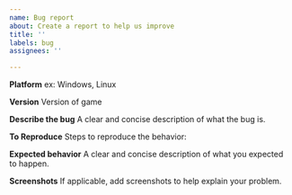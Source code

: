 ```yaml
---
name: Bug report
about: Create a report to help us improve
title: ''
labels: bug
assignees: ''

---
```


**Platform**
ex: Windows, Linux

**Version**
Version of game

**Describe the bug**
A clear and concise description of what the bug is.

**To Reproduce**
Steps to reproduce the behavior:

**Expected behavior**
A clear and concise description of what you expected to happen.

**Screenshots**
If applicable, add screenshots to help explain your problem.

